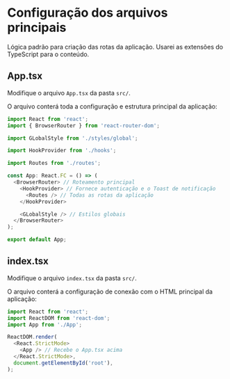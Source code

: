 # Configuração dos arquivos principais

Lógica padrão para criação das rotas da aplicação. Usarei as extensões do TypeScript para o conteúdo.

## App.tsx

Modifique o arquivo `App.tsx` da pasta `src/`.

O arquivo conterá toda a configuração e estrutura principal da aplicação:

```js
import React from 'react';
import { BrowserRouter } from 'react-router-dom';

import GLobalStyle from './styles/global';

import HookProvider from './hooks';

import Routes from './routes';

const App: React.FC = () => (
  <BrowserRouter> // Roteamento principal
    <HookProvider> // Fornece autenticação e o Toast de notificação
      <Routes /> // Todas as rotas da aplicação
    </HookProvider>

    <GLobalStyle /> // Estilos globais
  </BrowserRouter>
);

export default App;
```

## index.tsx

Modifique o arquivo `index.tsx` da pasta `src/`.

O arquivo conterá a configuração de conexão com o HTML principal da aplicação:

```js
import React from 'react';
import ReactDOM from 'react-dom';
import App from './App';

ReactDOM.render(
  <React.StrictMode>
    <App /> // Recebe o App.tsx acima
  </React.StrictMode>,
  document.getElementById('root'),
);
```
